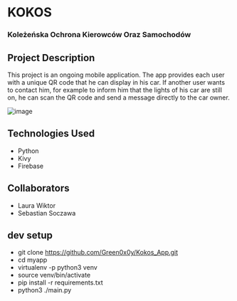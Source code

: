 # KOKOS
### Koleżeńska Ochrona Kierowców Oraz Samochodów

## Project Description
This project is an ongoing mobile application.
The app provides each user with a unique QR code that he can display in his car.
If another user wants to contact him, for example to inform him that the 
lights of his car are still on,
he can scan the QR code and send a message directly to the car owner.

![image](https://user-images.githubusercontent.com/66325429/226621727-45d78af2-34ed-47eb-89b4-ddc0a81dc80d.png)


## Technologies Used
- Python
- Kivy
- Firebase

## Collaborators
- Laura Wiktor
- Sebastian Soczawa

## dev setup

- git clone https://github.com/Green0x0y/Kokos_App.git 
- cd myapp
- virtualenv -p python3 venv
- source venv/bin/activate
- pip install -r requirements.txt
- python3 ./main.py


